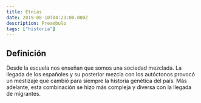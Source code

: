 ```yaml
---
title: Etnias
date: 2019-08-10T04:23:00.000Z
description: Preambulo
tags: ["historia"]
---
```


## Definición

Desde la escuela nos enseñan que somos una sociedad mezclada. La llegada de los españoles y su posterior mezcla con los autóctonos provocó un mestizaje que cambió para siempre la historia genética del país. Más adelante, esta combinación se hizo más compleja y diversa con la llegada de migrantes.

